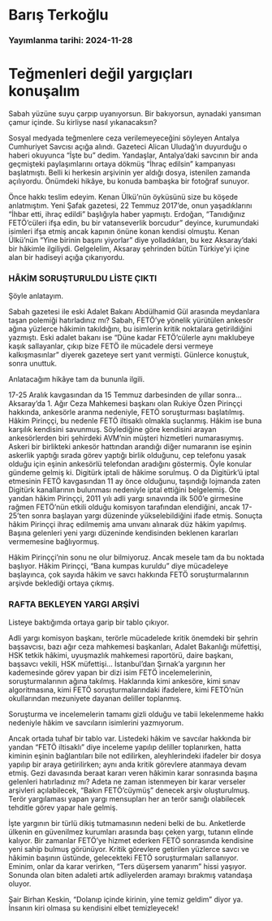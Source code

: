 # Barış Terkoğlu

### Yayımlanma tarihi: 2024-11-28

# Teğmenleri değil yargıçları konuşalım

Sabah yüzüne suyu çarpıp uyanıyorsun. Bir bakıyorsun, aynadaki yansıman çamur içinde. Su kirliyse nasıl yıkanacaksın?

Sosyal medyada teğmenlere ceza verilemeyeceğini söyleyen Antalya Cumhuriyet Savcısı açığa alındı. Gazeteci Alican Uludağ’ın duyurduğu o haberi okuyunca “İşte bu” dedim. Yandaşlar, Antalya’daki savcının bir anda geçmişteki paylaşımlarını ortaya dökmüş “İhraç edilsin” kampanyası başlatmıştı. Belli ki herkesin arşivinin yer aldığı dosya, istenilen zamanda açılıyordu. Önümdeki hikâye, bu konuda bambaşka bir fotoğraf sunuyor.

Önce hakkı teslim edeyim. Kenan Ülkü’nün öyküsünü size bu köşede anlatmıştım. Yeni Şafak gazetesi, 22 Temmuz 2017’de, onun yaşadıklarını “İhbar etti, ihraç edildi” başlığıyla haber yapmıştı. Erdoğan, “Tanıdığınız FETÖ’cüleri ifşa edin, bu bir vatanseverlik borcudur” deyince, kurumundaki isimleri ifşa etmiş ancak kapının önüne konan kendisi olmuştu. Kenan Ülkü’nün “Yine birinin başını yiyorlar” diye yolladıkları, bu kez Aksaray’daki bir hâkimle ilgiliydi. Gelgelelim, Aksaray şehrinden bütün Türkiye’yi içine alan bir hadiseyi açığa çıkarıyordu.


### HÂKİM SORUŞTURULDU LİSTE ÇIKTI

Şöyle anlatayım.

Sabah gazetesi ile eski Adalet Bakanı Abdülhamid Gül arasında meydanlara taşan polemiği hatırladınız mı? Sabah, FETÖ’ye yönelik yürütülen ankesör ağına yüzlerce hâkimin takıldığını, bu isimlerin kritik noktalara getirildiğini yazmıştı. Eski adalet bakanı ise “Düne kadar FETÖ’cülerle aynı maklubeye kaşık sallayanlar, çıkıp bize FETÖ ile mücadele dersi vermeye kalkışmasınlar” diyerek gazeteye sert yanıt vermişti. Günlerce konuştuk, sonra unuttuk.

Anlatacağım hikâye tam da bununla ilgili.

17-25 Aralık kavgasından da 15 Temmuz darbesinden de yıllar sonra... Aksaray’da 1. Ağır Ceza Mahkemesi başkanı olan Rukiye Özen Pirinççi hakkında, ankesörle aranma nedeniyle, FETÖ soruşturması başlatılmış. Hâkim Pirinççi, bu nedenle FETÖ iltisaklı olmakla suçlanmış. Hâkim ise buna karşılık kendisini savunmuş. Söylediğine göre kendisini arayan ankesörlerden biri şehirdeki AVM’nin müşteri hizmetleri numarasıymış. Askeri bir birlikteki ankesör hattından arandığı diğer numaranın ise eşinin askerlik yaptığı sırada görev yaptığı birlik olduğunu, cep telefonu yasak olduğu için eşinin ankesörlü telefondan aradığını göstermiş. Öyle konular gündeme gelmiş ki. Digitürk iptali de hâkime sorulmuş. O da Digitürk’ü iptal etmesinin FETÖ kavgasından 11 ay önce olduğunu, taşındığı lojmanda zaten Digitürk kanallarının bulunması nedeniyle iptal ettiğini belgelemiş. Öte yandan hâkim Pirinççi, 2011 yılı adli yargı sınavında ilk 500’e girmesine rağmen FETÖ’nün etkili olduğu komisyon tarafından elendiğini, ancak 17-25’ten sonra başlayan yargı düzeninde yükselebildiğini ifade etmiş. Sonuçta hâkim Pirinççi ihraç edilmemiş ama unvanı alınarak düz hâkim yapılmış. Başına gelenleri yeni yargı düzeninde kendisinden beklenen kararları vermemesine bağlıyormuş.

Hâkim Pirinççi’nin sonu ne olur bilmiyoruz. Ancak mesele tam da bu noktada başlıyor. Hâkim Pirinççi, “Bana kumpas kuruldu” diye mücadeleye başlayınca, çok sayıda hâkim ve savcı hakkında FETÖ soruşturmalarının arşivde beklediği ortaya çıkmış.


### RAFTA BEKLEYEN YARGI ARŞİVİ

Listeye baktığımda ortaya garip bir tablo çıkıyor.

Adli yargı komisyon başkanı, terörle mücadelede kritik önemdeki bir şehrin başsavcısı, bazı ağır ceza mahkemesi başkanları, Adalet Bakanlığı müfettişi, HSK tetkik hâkimi, uyuşmazlık mahkemesi raportörü, daire başkanı, başsavcı vekili, HSK müfettişi… İstanbul’dan Şırnak’a yargının her kademesinde görev yapan bir dizi isim FETÖ incelemelerinin, soruşturmalarının ağına takılmış. Haklarında kimi ankesöre, kimi sınav algoritmasına, kimi FETÖ soruşturmalarındaki ifadelere, kimi FETÖ’nün okullarından mezuniyete dayanan deliller toplanmış.

Soruşturma ve incelemelerin tamamı gizli olduğu ve tabii lekelenmeme hakkı nedeniyle hâkim ve savcıların isimlerini yazmıyorum.

Ancak ortada tuhaf bir tablo var. Listedeki hâkim ve savcılar hakkında bir yandan “FETÖ iltisaklı” diye inceleme yapılıp deliller toplanırken, hatta kiminin eşinin bağlantıları bile not edilirken, aleyhlerindeki ifadeler bir dosya yapılıp bir araya getirilirken; aynı anda kritik görevlere atanmaya devam etmiş. Gezi davasında beraat kararı veren hâkimin karar sonrasında başına gelenleri hatırladınız mı? Adeta ne zaman istenmeyen bir karar verseler arşivleri açılabilecek, “Bakın FETÖ’cüymüş” denecek arşiv oluşturulmuş. Terör yargılaması yapan yargı mensupları her an terör sanığı olabilecek tehditle görev yapar hale gelmiş.

İşte yargının bir türlü dikiş tutmamasının nedeni belki de bu. Anketlerde ülkenin en güvenilmez kurumları arasında başı çeken yargı, tutanın elinde kalıyor. Bir zamanlar FETÖ’ye hizmet ederken FETÖ sonrasında kendisine yeni sahip bulmuş görünüyor. Kritik görevlere getirilen yüzlerce savcı ve hâkimin başının üstünde, gelecekteki FETÖ soruşturmaları sallanıyor. Eminim, onlar da karar verirken, “Ters düşersem yanarım” hissi yaşıyor. Sonunda olan biten adaleti artık adliyelerden aramayı bırakmış vatandaşa oluyor.

Şair Birhan Keskin, “Dolanıp içinde kirinin, yine temiz geldim” diyor ya. İnsanın kiri olmasa su kendisini elbet temizleyecek!


